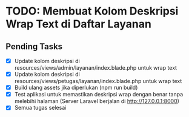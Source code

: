 # TODO: Membuat Kolom Deskripsi Wrap Text di Daftar Layanan

## Pending Tasks
- [x] Update kolom deskripsi di resources/views/admin/layanan/index.blade.php untuk wrap text
- [x] Update kolom deskripsi di resources/views/petugas/layanan/index.blade.php untuk wrap text
- [x] Build ulang assets jika diperlukan (npm run build)
- [x] Test aplikasi untuk memastikan deskripsi wrap dengan benar tanpa melebihi halaman (Server Laravel berjalan di http://127.0.0.1:8000)
- [x] Semua tugas selesai
